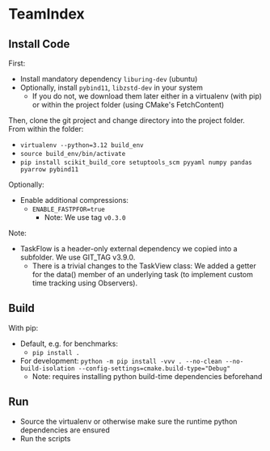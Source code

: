 # TeamIndex

## Install Code
First:
- Install mandatory dependency `liburing-dev` (ubuntu)
- Optionally, install `pybind11`, `libzstd-dev` in your system
    - If you do not, we download them later either in a virtualenv (with pip) or within the project folder (using CMake's FetchContent)



Then, clone the git project and change directory into the project folder. From within the folder:
- `virtualenv --python=3.12 build_env`
- `source build_env/bin/activate`
- `pip install scikit_build_core setuptools_scm pyyaml numpy pandas pyarrow pybind11`

Optionally:
- Enable additional compressions:
    - `ENABLE_FASTPFOR=true`
        - Note: We use tag `v0.3.0`


Note:
- TaskFlow is a header-only external dependency we copied into a subfolder. We use GIT_TAG v3.9.0.
    - There is a trivial changes to the TaskView class: We added a getter for the data() member of an underlying task (to implement custom time tracking using Observers).


## Build

With pip:
- Default, e.g. for benchmarks:
    - `pip install .`
- For development: `python -m pip install -vvv . --no-clean --no-build-isolation --config-settings=cmake.build-type="Debug"`
    - Note: requires installing python build-time dependencies beforehand

## Run

- Source the virtualenv or otherwise make sure the runtime python dependencies are ensured
- Run the scripts


